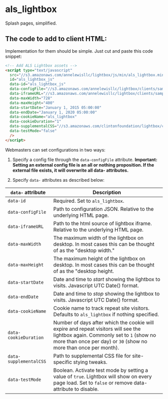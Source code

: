 als_lightbox
============

Splash pages, simplified.

The code to add to client HTML:
-----------
Implementation for them should be simple. Just cut and paste this code snippet:

```html
<!-- Add ALS Lightbox assets -->
<script type="text/javascript"
  src="//s3.amazonaws.com/annelewisllc/lightbox/js/min/als_lightbox.min.js"
  id="als_lightbox_js"
  data-id="als_lightbox_js"
  data-configFile="//s3.amazonaws.com/annelewisllc/lightbox/clients/sample/config.json"
  data-iframeURL="//s3.amazonaws.com/annelewisllc/lightbox/clients/sample/lightbox_src/index.html"
  data-maxWidth="728"
  data-maxHeight="400"
  data-startDate="January 1, 2015 05:00:00"
  data-endDate="January 1, 2020 05:00:00"
  data-cookieName="als_lightbox"
  data-cookieDuration="1"
  data-supplementalCSS="//s3.amazonaws.com/clintonfoundation/lightbox/clients/sample/css/als_lightbox_sampleclient.css"
  data-testMode="false"
  />
</script>
```   

Webmasters can set configurations in two ways:

1. Specify a config file through the `data-configFile` attribute. **Important: Setting an external config file is an all or nothing proposition. If the external file exists, it will overwrite all data- attributes.**

2. Specify `data-` attributes as described below:

`data-` attribute       | Description
------------------------|------------
`data-id`               | Required. Set to `als_lightbox`.
`data-configFile`       | Path to configuration JSON. Relative to the underlying HTML page.
`data-iframeURL`        | Path to the html source of lightbox iframe. Relative to the underlying HTML page.
`data-maxWidth`         | The maximum width of the lightbox on desktop. In most cases this can be thought of as the "desktop width."
`data-maxHeight`        | The maximum height of the lightbox on desktop. In most cases this can be thought of as the "desktop height.
`data-startDate`        | Date and time to _start_ showing the lightbox to visits. Javascript UTC Date() format.
`data-endDate`          | Date and time to _stop_ showing the lightbox to visits. Javascript UTC Date() format.
`data-cookieName`       | Cookie name to track repeat site visitors. Defaults to `als_lightbox` if nothing specified.
`data-cookieDuration`   | Number of days after which the cookie will expire and repeat visitors will see the lightbox again. Commonly set to `1` (show no more than once per day) or `30` (show no more than once per month).
`data-supplementalCSS`  | Path to supplemental CSS file for site-specific stying tweaks.
`data-testMode`         | Boolean. Activate test mode by setting a value of `true`. Lightbox will show on every page load. Set to `false` or remove data-attribute to disable.
